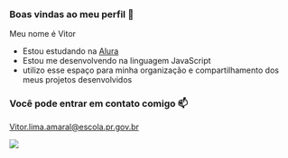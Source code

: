 ### Boas vindas ao meu perfil 💙

Meu nome é Vitor

- Estou estudando na [Alura](https://www.alura.com.br)
- Estou me desenvolvendo na linguagem JavaScript
- utilizo esse espaço para minha organização e compartilhamento dos meus projetos desenvolvidos 

### Você pode entrar em contato comigo 📫

Vitor.lima.amaral@escola.pr.gov.br 


![](https://media.tenor.com/hVz93smH4BcAAAAC/homer-simpsons.gif)
